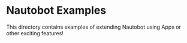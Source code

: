 # Nautobot Examples

This directory contains examples of extending Nautobot using Apps or other exciting features!

